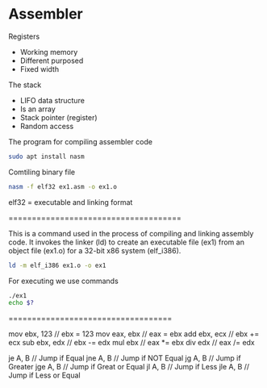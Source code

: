 # Assembler

Registers

- Working memory
- Different purposed
- Fixed width

The stack

- LIFO data structure
- Is an array
- Stack pointer (register)
- Random access

The program for compiling assembler code
```bash
sudo apt install nasm
```

Comtiling binary file
```bash
nasm -f elf32 ex1.asm -o ex1.o
```
elf32 = executable and linking format 

=====================================

This is a command used in the process of compiling and linking assembly code. It invokes the linker (ld) to create an executable file (ex1) from an object file (ex1.o) for a 32-bit x86 system (elf_i386).
```bash
ld -m elf_i386 ex1.o -o ex1
```

For executing we use commands
```bash
./ex1
echo $?
```

===================================

mov ebx, 123 // ebx = 123
mov eax, ebx // eax = ebx
add ebx, ecx // ebx += ecx
sub ebx, edx // ebx -= edx
mul ebx		 // eax *= ebx
div edx		 // eax /= edx


je A, B		// Jump if Equal
jne A, B	// Jump if NOT Equal
jg A, B		// Jump if Greater
jge A, B	// Jump if Great or Equal
jl A, B		// Jump if Less
jle A, B	// Jump if Less or Equal